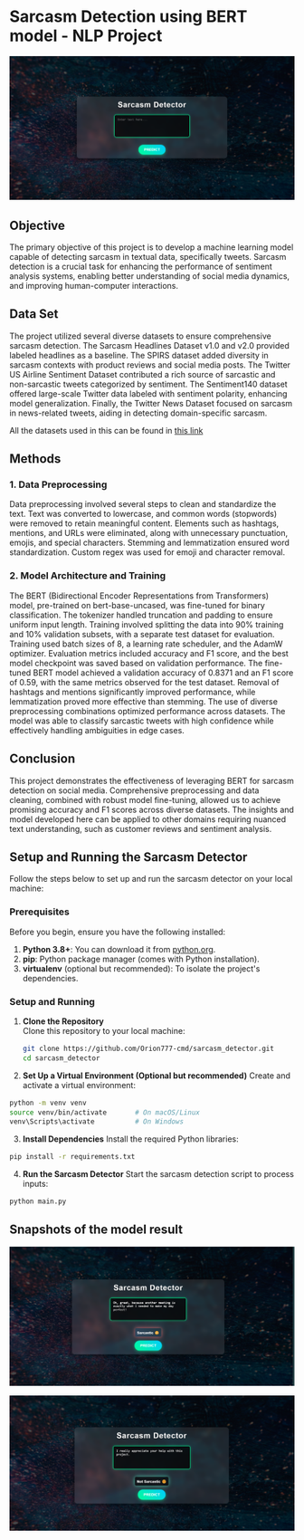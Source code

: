 # Sarcasm Detection using BERT model - NLP Project

![dashboard image](./app/static/demo.png)

## Objective
The primary objective of this project is to develop a machine learning model capable of detecting sarcasm in textual data, specifically tweets. Sarcasm detection is a crucial task for enhancing the performance of sentiment analysis systems, enabling better understanding of social media dynamics, and improving human-computer interactions.

## Data Set
The project utilized several diverse datasets to ensure comprehensive sarcasm detection. The Sarcasm Headlines Dataset v1.0 and v2.0 provided labeled headlines as a baseline. The SPIRS dataset added diversity in sarcasm contexts with product reviews and social media posts. The Twitter US Airline Sentiment Dataset contributed a rich source of sarcastic and non-sarcastic tweets categorized by sentiment. The Sentiment140 dataset offered large-scale Twitter data labeled with sentiment polarity, enhancing model generalization. Finally, the Twitter News Dataset focused on sarcasm in news-related tweets, aiding in detecting domain-specific sarcasm.

All the datasets used in this can be found in [this link](https://drive.google.com/drive/folders/1NSXGPRQnuSP2ipNG6-I-7FF-tR9iZvVE)

## Methods
### 1. Data Preprocessing
Data preprocessing involved several steps to clean and standardize the text. Text was converted to lowercase, and common words (stopwords) were removed to retain meaningful content. Elements such as hashtags, mentions, and URLs were eliminated, along with unnecessary punctuation, emojis, and special characters. Stemming and lemmatization ensured word standardization. Custom regex was used for emoji and character removal. 
### 2. Model Architecture and Training
The BERT (Bidirectional Encoder Representations from Transformers) model, pre-trained on bert-base-uncased, was fine-tuned for binary classification. The tokenizer handled truncation and padding to ensure uniform input length. Training involved splitting the data into 90% training and 10% validation subsets, with a separate test dataset for evaluation. Training used batch sizes of 8, a learning rate scheduler, and the AdamW optimizer. Evaluation metrics included accuracy and F1 score, and the best model checkpoint was saved based on validation performance.
The fine-tuned BERT model achieved a validation accuracy of 0.8371 and an F1 score of 0.59, with the same metrics observed for the test dataset. Removal of hashtags and mentions significantly improved performance, while lemmatization proved more effective than stemming. The use of diverse preprocessing combinations optimized performance across datasets. The model was able to classify sarcastic tweets with high confidence while effectively handling ambiguities in edge cases.
## Conclusion
This project demonstrates the effectiveness of leveraging BERT for sarcasm detection on social media. Comprehensive preprocessing and data cleaning, combined with robust model fine-tuning, allowed us to achieve promising accuracy and F1 scores across diverse datasets. The insights and model developed here can be applied to other domains requiring nuanced text understanding, such as customer reviews and sentiment analysis.


## Setup and Running the Sarcasm Detector

Follow the steps below to set up and run the sarcasm detector on your local machine:

### Prerequisites

Before you begin, ensure you have the following installed:

1. **Python 3.8+**: You can download it from [python.org](https://www.python.org/).
2. **pip**: Python package manager (comes with Python installation).
3. **virtualenv** (optional but recommended): To isolate the project's dependencies.

### Setup and Running

1. **Clone the Repository**  
   Clone this repository to your local machine:
   ```bash
   git clone https://github.com/Orion777-cmd/sarcasm_detector.git
   cd sarcasm_detector

2. **Set Up a Virtual Environment (Optional but recommended)**
Create and activate a virtual environment:

```bash
python -m venv venv
source venv/bin/activate       # On macOS/Linux
venv\Scripts\activate          # On Windows
```

3. **Install Dependencies**
Install the required Python libraries:

```bash
pip install -r requirements.txt
```

4. **Run the Sarcasm Detector**
Start the sarcasm detection script to process inputs:

```bash
python main.py
```

## Snapshots of the model result

![sarcastic result image](./app/static/sarcastic.png)

![non sarcastic result image](./app/static/not-sarcastic.png)
